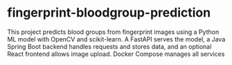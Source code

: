 # fingerprint-bloodgroup-prediction
This project predicts blood groups from fingerprint images using a Python ML model with OpenCV and scikit-learn. A FastAPI serves the model, a Java Spring Boot backend handles requests and stores data, and an optional React frontend allows image upload. Docker Compose manages all services
